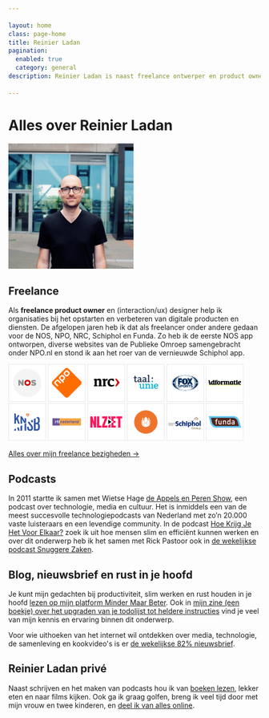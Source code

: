 ```yaml
---

layout: home
class: page-home
title: Reinier Ladan
pagination:
  enabled: true
  category: general
description: Reinier Ladan is naast freelance ontwerper en product owner ook podcaster, schrijver en bovengemiddeld geïnteresseerd in slim en efficïent werken.

---
```


# Alles over Reinier Ladan

<p class="reinier-profile-pic">
  <img src="/assets/reinier-profile-2019.jpg" class="img-circle" alt="Foto van Reinier Ladan" width="250">
</p>

## Freelance

Als **freelance product owner** en (interaction/ux) designer help ik organisaties bij het opstarten en verbeteren van digitale producten en diensten. De afgelopen jaren heb ik dat als freelancer onder andere gedaan voor de NOS, NPO, NRC, Schiphol en Funda. Zo heb ik de eerste NOS app ontworpen, diverse websites van de Publieke Omroep samengebracht onder NPO.nl en stond ik aan het roer van de vernieuwde Schiphol app.

<div class="client-logos">
  <p>
    <img src="/assets/client-logos/nos-client-logo.png" alt="Logo NOS" width="75">
    <img src="/assets/client-logos/npo-client-logo.png" alt="Logo NPO" width="75">
    <img src="/assets/client-logos/nrc-client-logo.png" alt="Logo NRC" width="75">
    <img src="/assets/client-logos/taalunie-client-logo.png" alt="Logo Nederlandse Taalunie" width="75">
    <img src="/assets/client-logos/foxsports-client-logo.png" alt="Logo FOX Sports" width="75">
    <img src="/assets/client-logos/adformatie-client-logo.png" alt="Logo Adformatie" width="75">
    <img src="/assets/client-logos/knsb-client-logo.png" alt="Logo KNSB" width="75">
    <img src="/assets/client-logos/rtl-client-logo.png" alt="Logo RTL Nederland" width="75">
    <img src="/assets/client-logos/nlziet-client-logo.png" alt="Logo NLZiet" width="75">
    <!-- <img src="/assets/client-logos/sanoma-client-logo.png" alt="Logo Sanoma" width="75"> -->
    <img src="/assets/client-logos/lg-client-logo.png" alt="Logo Liberty GLobal" width="75">
    <img src="/assets/client-logos/schiphol-client-logo.png" alt="Logo Schiphol" width="75">
    <img src="/assets/client-logos/funda-client-logo.png" alt="Logo Funda" width="75">
  </p>
</div>

<a href="/freelance">Alles over mijn freelance <span class="nowrap">bezigheden →</span></a>

## Podcasts

In 2011 startte ik samen met Wietse Hage [de Appels en Peren Show](https://appelsenperenshow.nl), een podcast over technologie, media en cultuur. Het is inmiddels een van de meest succesvolle technologiepodcasts van Nederland met zo’n 20.000 vaste luisteraars en een levendige community. In de podcast [Hoe Krijg Je Het Voor Elkaar?](https://hoekrijgjehetvoorelkaar.nl) zoek ik uit hoe mensen slim en efficiënt kunnen werken en over dit onderwerp heb ik het samen met Rick Pastoor ook in [de wekelijkse podcast Snuggere Zaken](https://www.snuggerezaken.nl).

## Blog, nieuwsbrief en rust in je hoofd

Je kunt mijn gedachten bij productiviteit, slim werken en rust houden in je hoofd [lezen op mijn platform Minder Maar Beter](https://mindermaarbeter.nl). Ook in [mijn zine (een boekje) over het upgraden van je todolijst tot heldere instructies](https://mindermaarbeter.nl/zine-heldere-instructies-van-jezelf-aan-jezelf/) vind je veel van mijn kennis en ervaring binnen dit onderwerp.

Voor wie uithoeken van het internet wil ontdekken over media, technologie, de samenleving en kookvideo's is er [de wekelijkse 82% nieuwsbrief](https://82procent.nl).

<!-- Je kan me [inhuren als spreker](/spreker), dan vertel ik bijvoorbeeld [over slim en efficiënt werken](/2019/06/06/medicijn-tegen-tijdsverspilling) of over het jezelf een schop onder je kont geven [door pomodoro's](https://mindermaarbeter.nl/productiviteit/pomodoros-zorgen-voor-een-schop-onder-je-kont/) en [een personal bootloader](https://mindermaarbeter.nl/productiviteit/breng-jezelf-op-gang-met-een-personal-bootloader/). -->

## Reinier Ladan privé

Naast schrijven en het maken van podcasts hou ik van [boeken lezen](https://www.goodreads.com/user/show/22724505-reinier-ladan), lekker eten en naar films kijken. Ook ga ik graag golfen, breng ik veel tijd door met mijn vrouw en twee kinderen, en [deel ik van alles online](/links).
